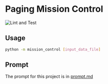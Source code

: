 # Paging Mission Control

![Lint and Test](https://github.com/jonathan-d-zhang/paging-mission-control/actions/workflows/lint-test.yaml/badge.svg)


## Usage
```bash
python -m mission_control [input_data_file]
```

## Prompt

The prompt for this project is in [prompt.md](prompt.md)

